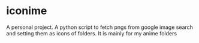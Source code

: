 # iconime
A personal project. A python script to fetch pngs from google image search and setting them as icons of folders. It is mainly for my anime folders
